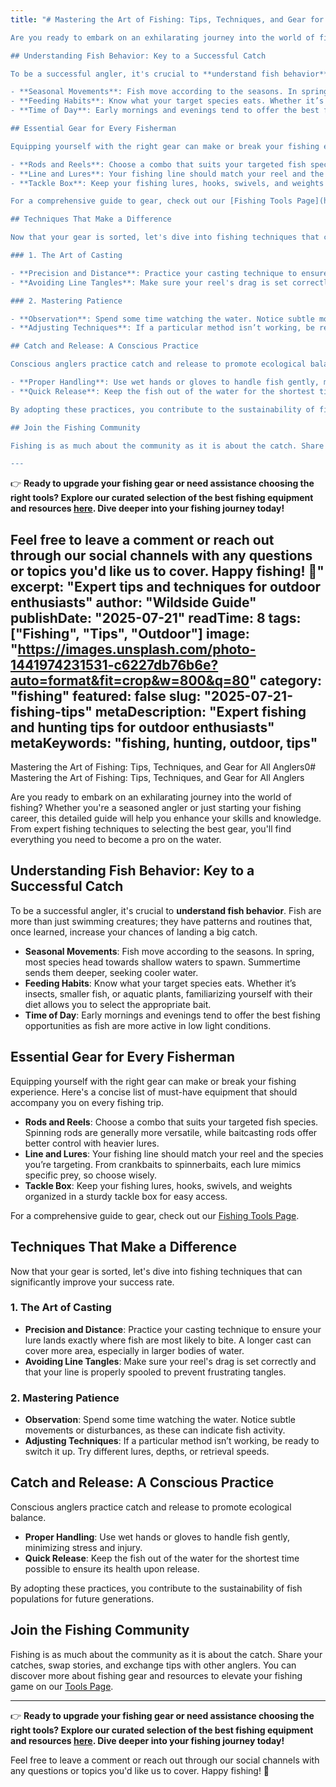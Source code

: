 ```yaml
---
title: "# Mastering the Art of Fishing: Tips, Techniques, and Gear for All Anglers

Are you ready to embark on an exhilarating journey into the world of fishing? Whether you're a seasoned angler or just starting your fishing career, this detailed guide will help you enhance your skills and knowledge. From expert fishing techniques to selecting the best gear, you'll find everything you need to become a pro on the water.

## Understanding Fish Behavior: Key to a Successful Catch

To be a successful angler, it's crucial to **understand fish behavior**. Fish are more than just swimming creatures; they have patterns and routines that, once learned, increase your chances of landing a big catch.

- **Seasonal Movements**: Fish move according to the seasons. In spring, most species head towards shallow waters to spawn. Summertime sends them deeper, seeking cooler water.
- **Feeding Habits**: Know what your target species eats. Whether it’s insects, smaller fish, or aquatic plants, familiarizing yourself with their diet allows you to select the appropriate bait.
- **Time of Day**: Early mornings and evenings tend to offer the best fishing opportunities as fish are more active in low light conditions.

## Essential Gear for Every Fisherman

Equipping yourself with the right gear can make or break your fishing experience. Here's a concise list of must-have equipment that should accompany you on every fishing trip.

- **Rods and Reels**: Choose a combo that suits your targeted fish species. Spinning rods are generally more versatile, while baitcasting rods offer better control with heavier lures.
- **Line and Lures**: Your fishing line should match your reel and the species you’re targeting. From crankbaits to spinnerbaits, each lure mimics specific prey, so choose wisely.
- **Tackle Box**: Keep your fishing lures, hooks, swivels, and weights organized in a sturdy tackle box for easy access.

For a comprehensive guide to gear, check out our [Fishing Tools Page](https://www.fishingandhuntingtips.com/tools).

## Techniques That Make a Difference

Now that your gear is sorted, let's dive into fishing techniques that can significantly improve your success rate.

### 1. The Art of Casting

- **Precision and Distance**: Practice your casting technique to ensure your lure lands exactly where fish are most likely to bite. A longer cast can cover more area, especially in larger bodies of water.
- **Avoiding Line Tangles**: Make sure your reel's drag is set correctly and that your line is properly spooled to prevent frustrating tangles.

### 2. Mastering Patience

- **Observation**: Spend some time watching the water. Notice subtle movements or disturbances, as these can indicate fish activity.
- **Adjusting Techniques**: If a particular method isn’t working, be ready to switch it up. Try different lures, depths, or retrieval speeds.

## Catch and Release: A Conscious Practice

Conscious anglers practice catch and release to promote ecological balance.

- **Proper Handling**: Use wet hands or gloves to handle fish gently, minimizing stress and injury.
- **Quick Release**: Keep the fish out of the water for the shortest time possible to ensure its health upon release.

By adopting these practices, you contribute to the sustainability of fish populations for future generations.

## Join the Fishing Community

Fishing is as much about the community as it is about the catch. Share your catches, swap stories, and exchange tips with other anglers. You can discover more about fishing gear and resources to elevate your fishing game on our [Tools Page](https://www.fishingandhuntingtips.com/tools).

---
```


👉 **Ready to upgrade your fishing gear or need assistance choosing the right tools? Explore our curated selection of the best fishing equipment and resources [here](https://www.fishingandhuntingtips.com/tools). Dive deeper into your fishing journey today!**

Feel free to leave a comment or reach out through our social channels with any questions or topics you'd like us to cover. Happy fishing! 🎣"
excerpt: "Expert tips and techniques for outdoor enthusiasts"
author: "Wildside Guide"
publishDate: "2025-07-21"
readTime: 8
tags: ["Fishing", "Tips", "Outdoor"]
image: "https://images.unsplash.com/photo-1441974231531-c6227db76b6e?auto=format&fit=crop&w=800&q=80"
category: "fishing"
featured: false
slug: "2025-07-21-fishing-tips"
metaDescription: "Expert fishing and hunting tips for outdoor enthusiasts"
metaKeywords: "fishing, hunting, outdoor, tips"
---

Mastering the Art of Fishing: Tips, Techniques, and Gear for All Anglers0# Mastering the Art of Fishing: Tips, Techniques, and Gear for All Anglers

Are you ready to embark on an exhilarating journey into the world of fishing? Whether you're a seasoned angler or just starting your fishing career, this detailed guide will help you enhance your skills and knowledge. From expert fishing techniques to selecting the best gear, you'll find everything you need to become a pro on the water.

## Understanding Fish Behavior: Key to a Successful Catch

To be a successful angler, it's crucial to **understand fish behavior**. Fish are more than just swimming creatures; they have patterns and routines that, once learned, increase your chances of landing a big catch.

- **Seasonal Movements**: Fish move according to the seasons. In spring, most species head towards shallow waters to spawn. Summertime sends them deeper, seeking cooler water.
- **Feeding Habits**: Know what your target species eats. Whether it’s insects, smaller fish, or aquatic plants, familiarizing yourself with their diet allows you to select the appropriate bait.
- **Time of Day**: Early mornings and evenings tend to offer the best fishing opportunities as fish are more active in low light conditions.

## Essential Gear for Every Fisherman

Equipping yourself with the right gear can make or break your fishing experience. Here's a concise list of must-have equipment that should accompany you on every fishing trip.

- **Rods and Reels**: Choose a combo that suits your targeted fish species. Spinning rods are generally more versatile, while baitcasting rods offer better control with heavier lures.
- **Line and Lures**: Your fishing line should match your reel and the species you’re targeting. From crankbaits to spinnerbaits, each lure mimics specific prey, so choose wisely.
- **Tackle Box**: Keep your fishing lures, hooks, swivels, and weights organized in a sturdy tackle box for easy access.

For a comprehensive guide to gear, check out our [Fishing Tools Page](https://www.fishingandhuntingtips.com/tools).

## Techniques That Make a Difference

Now that your gear is sorted, let's dive into fishing techniques that can significantly improve your success rate.

### 1. The Art of Casting

- **Precision and Distance**: Practice your casting technique to ensure your lure lands exactly where fish are most likely to bite. A longer cast can cover more area, especially in larger bodies of water.
- **Avoiding Line Tangles**: Make sure your reel's drag is set correctly and that your line is properly spooled to prevent frustrating tangles.

### 2. Mastering Patience

- **Observation**: Spend some time watching the water. Notice subtle movements or disturbances, as these can indicate fish activity.
- **Adjusting Techniques**: If a particular method isn’t working, be ready to switch it up. Try different lures, depths, or retrieval speeds.

## Catch and Release: A Conscious Practice

Conscious anglers practice catch and release to promote ecological balance.

- **Proper Handling**: Use wet hands or gloves to handle fish gently, minimizing stress and injury.
- **Quick Release**: Keep the fish out of the water for the shortest time possible to ensure its health upon release.

By adopting these practices, you contribute to the sustainability of fish populations for future generations.

## Join the Fishing Community

Fishing is as much about the community as it is about the catch. Share your catches, swap stories, and exchange tips with other anglers. You can discover more about fishing gear and resources to elevate your fishing game on our [Tools Page](https://www.fishingandhuntingtips.com/tools).

---

👉 **Ready to upgrade your fishing gear or need assistance choosing the right tools? Explore our curated selection of the best fishing equipment and resources [here](https://www.fishingandhuntingtips.com/tools). Dive deeper into your fishing journey today!**

Feel free to leave a comment or reach out through our social channels with any questions or topics you'd like us to cover. Happy fishing! 🎣